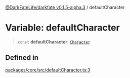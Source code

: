 [@DarkFateLife/darkfate v0.1.5-alpha.3](../index.md) / defaultCharacter

# Variable: defaultCharacter

> `const` **defaultCharacter**: [`Character`](../type-aliases/Character.md)

## Defined in

[packages/core/src/defaultCharacter.ts:3](https://github.com/monilpat/darkfate/blob/main/packages/core/src/defaultCharacter.ts#L3)
